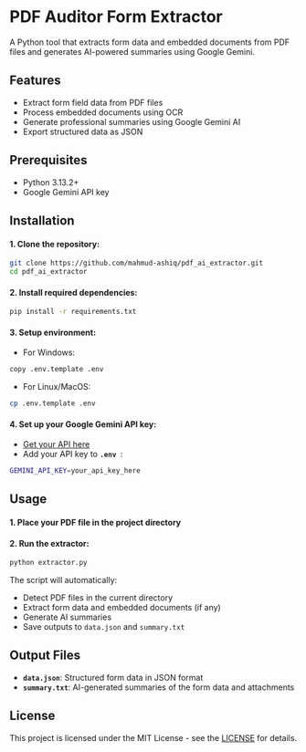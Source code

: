 # PDF Auditor Form Extractor

A Python tool that extracts form data and embedded documents from PDF files and generates AI-powered summaries using Google Gemini.

## Features

- Extract form field data from PDF files
- Process embedded documents using OCR
- Generate professional summaries using Google Gemini AI
- Export structured data as JSON

## Prerequisites

- Python 3.13.2+
- Google Gemini API key

## Installation

#### 1. Clone the repository:

```bash
git clone https://github.com/mahmud-ashiq/pdf_ai_extractor.git
cd pdf_ai_extractor
```

#### 2. Install required dependencies:

```bash
pip install -r requirements.txt
```

#### 3. Setup environment:

- For Windows:

```bash
copy .env.template .env
```

- For Linux/MacOS:

```bash
cp .env.template .env
```

#### 4. Set up your Google Gemini API key:

- [Get your API here](https://www.googleadservices.com/pagead/aclk?sa=L&ai=DChsSEwjJm9TnhYiOAxUHwkwCHQIyCF0YACICCAEQABoCdG0&co=1&ase=2&gclid=CjwKCAjw9uPCBhATEiwABHN9K9oc5a_xaqkmRTTGyLuOH-1Hb41z5E8gVIXhHQbJ8HCH6KICzrr9sxoCvSgQAvD_BwE&ei=xItZaJmGMLu9seMPlovLmQ0&ohost=www.google.com&cid=CAESVuD2vd4sbbnY2tSJBC448cAMj3exRQoq6tixV90YMfzc2rmRSdkHSAB16jzcc3O2oIducry9Tvff9891azwcsA1Z7n4YElzWUJ2RQwf7V7yzC85Mksc3&category=acrcp_v1_45&sig=AOD64_3X4BULVq-oo-5RUPVNYhWIDz7C8w&q&sqi=2&nis=4&adurl&ved=2ahUKEwiZ-M3nhYiOAxW7XmwGHZbFMtMQ0Qx6BAgJEAE)
- Add your API key to **`.env `**:

```bash
GEMINI_API_KEY=your_api_key_here
```

## Usage

#### 1. Place your PDF file in the project directory

#### 2. Run the extractor:

```bash
python extractor.py
```

The script will automatically:

- Detect PDF files in the current directory
- Extract form data and embedded documents (if any)
- Generate AI summaries
- Save outputs to `data.json` and `summary.txt`

## Output Files

- **`data.json`**: Structured form data in JSON format
- **`summary.txt`**: AI-generated summaries of the form data and attachments

## License

This project is licensed under the MIT License - see the [LICENSE](https://github.com/mahmud-ashiq/pdf_ai_extractor/blob/main/LICENSE) for details.
